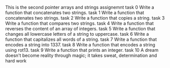 This is the second pointer arrays and strings assignemnt
task 0 Write a function that concatenates two strings.
task 1 Write a function that concatenates two strings.
task 2 Write a function that copies a string.
task 3 Write a function that compares two strings.
task 4 Write a function that reverses the content of an array of integers.
task 5 Write a function that changes all lowercase letters of a string to uppercase.
task 6 Write a function that capitalizes all words of a string.
task 7 Write a function that encodes a string into 1337.
task 8 Write a function that encodes a string using rot13.
task 9 Write a function that prints an integer.
task 10 A dream doesn't become reality through magic; it takes sweat, determination and hard work
